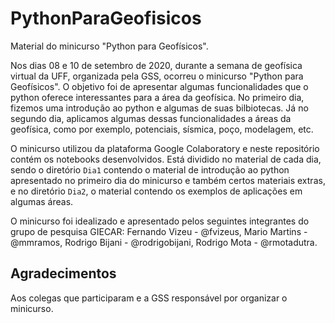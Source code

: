 # PythonParaGeofisicos

Material do minicurso "Python para Geofísicos".

Nos dias 08 e 10 de setembro de 2020, durante a semana de geofísica virtual da UFF, organizada pela GSS, ocorreu o minicurso "Python para Geofísicos". O objetivo foi de apresentar algumas funcionalidades que o python oferece interessantes para a área da geofísica. No primeiro dia, fizemos uma introdução ao python e algumas de suas bilbiotecas. Já no segundo dia, aplicamos algumas dessas funcionalidades a áreas da geofísica, como por exemplo, potenciais, sísmica, poço, modelagem, etc. 

O minicurso utilizou da plataforma Google Colaboratory e neste repositório contém os notebooks desenvolvidos. Está dividido no material de cada dia, sendo o diretório `Dia1` contendo o material de introdução ao python apresentado no primeiro dia do minicurso e também certos materiais extras, e no diretório `Dia2`, o material contendo os exemplos de aplicações em algumas áreas.

O minicurso foi idealizado e apresentado pelos seguintes integrantes do grupo de pesquisa GIECAR: Fernando Vizeu - @fvizeus, Mario Martins - @mmramos, Rodrigo Bijani - @rodrigobijani, Rodrigo Mota - @rmotadutra.


## Agradecimentos

Aos colegas que participaram e a GSS responsável por organizar o minicurso.
